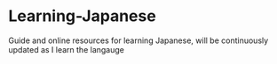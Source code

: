 # Learning-Japanese
Guide and online resources for learning Japanese, will be continuously updated as I learn the langauge
